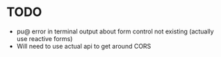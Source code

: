 # TODO
* pu@ error in terminal output about form control not existing (actually use reactive forms)
* Will need to use actual api to get around CORS